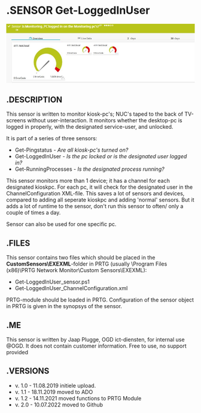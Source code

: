 # **.SENSOR** Get-LoggedInUser

![Screenshot header](./Screenshot_01.jpg)

## **.DESCRIPTION**

This sensor is written to monitor kiosk-pc's; NUC's taped to the back of TV-screens without user-interaction.
It monitors whether the desktop-pc is logged in properly, with the designated service-user, and unlocked.

It is part of a series of three sensors:

* Get-Pingstatus *- Are all kiosk-pc's turned on?*
* Get-LoggedInUser *- Is the pc locked or is the designated user logged in?*
* Get-RunningProcesses *- Is the designated process running?*

This sensor monitors more than 1 device; it has a channel for each designated kioskpc. For each pc, it will
check for the designated user in the ChannelConfiguration XML-file. This saves a lot of sensors and devices,
compared to adding all seperate kioskpc and adding 'normal' sensors. But it adds a lot of runtime to the sensor,
don't run this sensor to often/ only a couple of times a day.

Sensor can also be used for one specific pc.

## **.FILES**

This sensor contains two files which should be placed in the **CustomSensors\EXEXML**-folder
in PRTG (usually \Program Files (x86)\PRTG Network Monitor\Custom Sensors\EXEXML):

* Get-LoggedInUser_sensor.ps1
* Get-LoggedInUser_ChannelConfiguration.xml

PRTG-module should be loaded in PRTG.
Configuration of the sensor object in PRTG is given in the synopsys of the sensor.

## **.ME**

This sensor is written by Jaap Plugge, OGD ict-diensten, for internal use @OGD.
It does not contain customer information. Free to use, no support provided

## **.VERSIONS**

* v. 1.0 - 11.08.2019 initiele upload.
* v. 1.1 - 18.11.2019 moved to ADO
* v. 1.2 - 14.11.2021 moved functions to PRTG Module
* v. 2.0 - 10.07.2022 moved to Github
